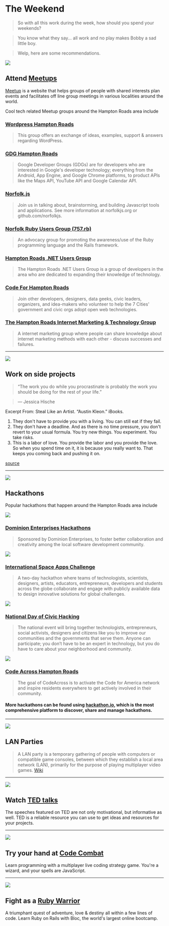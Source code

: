 # The Weekend

> So with all this work during the week, how should you spend your weekends?

> You know what they say... all work and no play makes Bobby a sad little boy.

> Welp, here are some recommendations.

![](http://victorops.com/wp-content/uploads/2014/09/Meetup-logo1.gif)

## Attend [Meetups](http://meetup.com)

[Meetup](http://meetup.com) is a website that helps groups of people with shared interests plan events and facilitates off line group meetings in various localities around the world.

Cool tech related Meetup groups around the Hampton Roads area include

### [Wordpress Hampton Roads](http://www.meetup.com/WordPresshr/)
> This group offers an exchange of ideas, examples, support & answers regarding WordPress.

### [GDG Hampton Roads](http://www.meetup.com/GDG-Hampton-Roads/)
> Google Developer Groups (GDGs) are for developers who are interested in Google's developer technology; everything from the Android, App Engine, and Google Chrome platforms, to product APIs like the Maps API, YouTube API and Google Calendar API.

### [Norfolk.js](http://www.meetup.com/NorfolkJS/)
> Join us in talking about, brainstorming, and building Javascript tools and applications. See more information at norfolkjs.org or github.com/norfolkjs.

### [Norfolk Ruby Users Group (757.rb)](http://www.meetup.com/757-rb/)
> An advocacy group for promoting the awareness/use of the Ruby programming language and the Rails framework.

### [Hampton Roads .NET Users Group](http://www.meetup.com/Hampton-Roads-NET-Users-Group/)
> The Hampton Roads .NET Users Group is a group of developers in the area who are dedicated to expanding their knowledge of technology.

### [Code For Hampton Roads](http://www.meetup.com/Code4HR/)
> Join other developers, designers, data geeks, civic leaders, organizers, and idea-makers who volunteer to help the 7 Cities' government and civic orgs adopt open web technologies.

### [The Hampton Roads Internet Marketing & Technology Group](http://www.meetup.com/The-Hampton-Roads-Internet-Technology-Meetup-Group/)
> A internet marketing group where people can share knowledge about internet marketing methods with each other - discuss successes and failures.

---

![](https://artlifework.files.wordpress.com/2011/05/sideprojects.gif)

## Work on side projects

> “The work you do while you procrastinate is probably the work you should be doing for the rest of your life.”

> — Jessica Hische

Excerpt From: Steal Like an Artist. “Austin Kleon.” iBooks.

1. They don't have to provide you with a living. You can still eat if they fail.
2. They don't have a deadline. And as there is no time pressure, you don't revert to your usual formula. You try new things. You experiment. You take risks.
3. This is a labor of love. You provide the labor and you provide the love. So when you spend time on it, it is because you really want to. That keeps you coming back and pushing it on.

[source](https://medium.com/small-giants/why-side-projects-matter-a024eddad60c)

---

![](http://www.greenbookblog.org/wp-content/uploads/2014/12/Hackathon-logo-1.jpg)

## Hackathons

Popular hackathons that happen around the Hampton Roads area include

![](http://hackathon.dominionenterprises.com/wp-content/uploads/2014/11/HackU3-logo.png)

### [Dominion Enterprises Hackathons](http://hackathon.dominionenterprises.com/)
> Sponsored by Dominion Enterprises, to foster better collaboration and creativity among the local software development community.

![](http://www.silicio.com.do/wp-content/uploads/2013/03/space-app-challenge.png)

### [International Space Apps Challenge](https://2015.spaceappschallenge.org/)
> A two-day hackathon where teams of technologists, scientists, designers, artists, educators, entrepreneurs, developers and students across the globe collaborate and engage with publicly available data to design innovative solutions for global challenges.

![](http://media2.govtech.com/images/770*1000/National+Day+of+Civic+Hacking.jpg)

### [National Day of Civic Hacking](http://hackforchange.org/events/virginia-beach-hackathon/)
> The national event will bring together technologists, entrepreneurs, social activists, designers and citizens like you to improve our communities and the governments that serve them. Anyone can participate; you don’t have to be an expert in technology, but you do have to care about your neighborhood and community.

![](https://cdn.evbuc.com/eventlogos/23598708/codeacross2015banner.jpg)

### [Code Across Hampton Roads](http://www.codeforamerica.org/events/codeacross-2015/)
> The goal of CodeAcross is to activate the Code for America network and inspire residents everywhere to get actively involved in their community.

#### More hackathons can be found using [hackathon.io](http://www.hackathon.io/events), which is the most comprehensive platform to discover, share and manage hackathons.

---

![](http://ikeahackers.net/wp-content/uploads/blogger/_XGRz6uWGK3I/TRJkma9hlYI/AAAAAAAALh4/BSF3EWI_0jE/s1600/lanbord100lan-733048.jpg)

## LAN Parties

> A LAN party is a temporary gathering of people with computers or compatible game consoles, between which they establish a local area network (LAN), primarily for the purpose of playing multiplayer video games. [Wiki](http://en.wikipedia.org/wiki/LAN_party)

---

![](http://www.cnu.org/sites/www.cnu.org/files/ted_logo.png)

## Watch [TED talks](http://www.ted.com/)

The speeches featured on TED are not only motivational, but informative as well. TED is a reliable resource you can use to get ideas and resources for your projects.

---

![](http://strawburry17.com/wp-content/uploads/2014/02/2-18-CodeCombat-710x400.png)

## Try your hand at [Code Combat](https://codecombat.com/)

Learn programming with a multiplayer live coding strategy game. You're a wizard, and your spells are JavaScript.

---

![](https://huacm.files.wordpress.com/2015/03/rubywarrior.png)

## Fight as a [Ruby Warrior](https://www.bloc.io/ruby-warrior#/)

A triumphant quest of adventure, love & destiny all within a few lines of code. Learn Ruby on Rails with Bloc, the world's largest online bootcamp.


